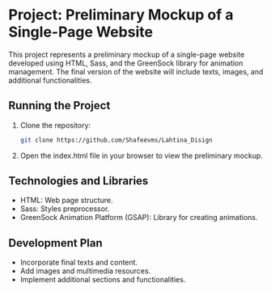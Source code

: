 # Project: Preliminary Mockup of a Single-Page Website

This project represents a preliminary mockup of a single-page website developed using HTML, Sass, and the GreenSock library for animation management. The final version of the website will include texts, images, and additional functionalities.

## Running the Project

1. Clone the repository:

   ```bash
   git clone https://github.com/Shafeevms/Lahtina_Disign

2. Open the index.html file in your browser to view the preliminary mockup.

## Technologies and Libraries

- HTML: Web page structure.
- Sass: Styles preprocessor.
- GreenSock Animation Platform (GSAP): Library for creating animations.

## Development Plan

- Incorporate final texts and content.
- Add images and multimedia resources.
- Implement additional sections and functionalities.
